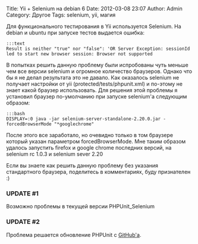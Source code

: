 Title: Yii + Selenium на debian 6
Date: 2012-03-08 23:07
Author: Admin
Category: Другое
Tags: selenium, yii, магия

Для функционального тестирования в Yii используется Selenium. На debian
и ubuntu при запуске тестов выдается ошибка:

	:::text
	Result is neither "true" nor "false": 'OR Server Exception: sessionId led to start new browser session: Browser not supported

В попытках решить данную проблему были испробованы чуть меньше чем все
версии selenium и огромное количество браузеров. Однако что бы я не
делал результата это не давало. Как оказалось selenium не получает
настройки от yii (protected/tests/phpunit.xml) и по-этому не знает какой
браузер использовать. Для решения этой проблемы я установил браузер
по-умолчанию при запуске selenium'а следующим образом:

	:::bash
	DISPLAY=:0 java -jar selenium-server-standalone-2.20.0.jar -forcedBrowserMode "*googlechrome"

После этого все заработало, но очевидно только в том браузере который
указан параметром forcedBrowserMode. Мне таким образом удалось запустить
firefox и google chrome последних версий, на selenium rc 1.0.3 и
selenium sever 2.20

Если вы знаете как решить данную проблему без указания стандартного
браузера, поделитесь в комментариях, буду признателен :)

### UPDATE \#1

Возможно проблемы в текущей версии PHPUnit\_Selenium

### UPDATE \#2

Проблема решается обновление PHPUnit с [GitHub'а][].

  [GitHub'а]: https://github.com/sebastianbergmann/phpunit/
